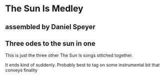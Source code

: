 # The Sun Is Medley
## assembled by Daniel Speyer
## Three odes to the sun in one

This is just the three other The Sun Is songs stitched together.

It ends kind of suddenly.  Probably best to tag on some instrumental bit that conveys finality